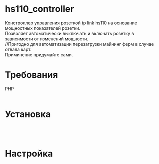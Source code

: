 # hs110_controller
Констроллер управления розеткой tp link hs110 на основание мощностных показателей розетки.<br/>
Позволяет автоматически выключать и включать розетку в зависимости от изменений мощности.<br/>
//Пригодно для автоматизации перезагрузки майнинг ферм в случае отвала карт.<br/>
Приминение придумайте сами.<br/>

# Требования
PHP
<br/><br/>
# Установка

<br/><br/>
# Настройка

